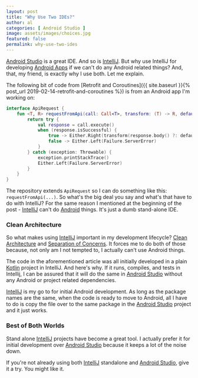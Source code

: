 ```yaml
---
layout: post
title: "Why Use Two IDEs?"
author: al
categories: [ Android Studio ]
image: assets/images/choices.jpg
featured: false
permalink: why-use-two-ides
---
```

[Android Studio](https://developer.android.com/studio/) is a great IDE. And so is [IntelliJ](https://www.jetbrains.com/idea/). But why use IntelliJ for developing [Android Apps](https://www.android.com/) if we can't do any Android related things? And, that, my friend, is exactly why I use both. Let me explain.

The following bit of code from [Retrofit and Coroutines]({{ site.baseurl }}{% post_url 2019-02-14-retrofit-and-coroutines %}) is from an Android app I'm working on:

```Kotlin
interface ApiRequest {
    fun <T, R> requestFromApi(call: Call<T>, transform: (T) -> R, default: T): Either<Failure, R> {
        return try {
            val response = call.execute()
            when (response.isSuccessful) {
                true -> Either.Right(transform(response.body() ?: default))
                false -> Either.Left(Failure.ServerError)
            }
        } catch (exception: Throwable) {
            exception.printStackTrace()
            Either.Left(Failure.ServerError)
        }
    }
}
```

The repository extends `ApiRequest` so I can do something like this: `requestFromApi(...)`. So what's the big deal you say and what's that have to do with IntelliJ? For the same reason I mentioned at the beginning of the post - [IntelliJ](https://www.jetbrains.com/idea/) can't do [Android](https://www.android.com/) things. It's just a dumb stand-alone IDE.

### Clean Architecture

So what makes using [IntelliJ](https://www.jetbrains.com/idea/) important in my development lifecycle? [Clean Architecture](https://fernandocejas.com/2018/05/07/architecting-android-reloaded/) and [Separation of Concerns](https://en.wikipedia.org/wiki/Separation_of_concerns). It forces me to do both of those because, not only am I not tempted to, I actually can't use Android things.

The code in the aforementioned article was all initially developed in a plain [Kotlin](https://kotlinlang.org/) project in IntelliJ. And here's why. If it runs, compiles, and tests in Intellij, I can be assured that it will do the same in [Android Studio](https://developer.android.com/studio/) without any Android or project related dependencies.

[IntelliJ](https://www.jetbrains.com/idea/) is my go to for initial Android development. As long as the package names are the same, when the code is ready to move to Android, all I have to do is copy the file over to the same package in the [Android Studio](https://developer.android.com/studio/) project and it just works.

### Best of Both Worlds

Stand alone [IntelliJ](https://www.jetbrains.com/idea/) projects have become a great tool. I actually prefer it for initial development over [Android Studio](https://developer.android.com/studio/) because it keeps a lot of the noise down.

If you're not already using both [IntelliJ](https://www.jetbrains.com/idea/) standalone and [Android Studio](https://developer.android.com/studio/), give it a try. You might like it.
